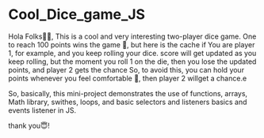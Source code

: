 # Cool_Dice_game_JS

Hola Folks👨‍💻,
This is a cool and very interesting two-player dice game.
One to reach 100 points wins the game 🥳, but here is the cache if
You are player 1, for example, and you keep rolling your dice.
score will get updated as you keep rolling, but the moment you roll
1 on the die, then you lose the updated points, and player 2 gets the
chance So, to avoid this, you can hold your points whenever you feel
comfortable 💪, then player 2 willget a chance.e

So, basically, this mini-project demonstrates the use of functions, arrays,
Math library, swithes, loops, and basic selectors and listeners basics
and events listener in JS.

thank you😇!

